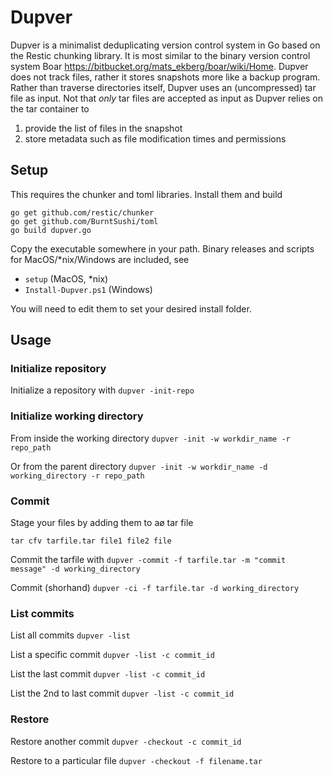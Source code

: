 # Dupver
Dupver is a minimalist deduplicating version control system in Go based on 
the Restic chunking library. It is most similar to the binary
version control system Boar https://bitbucket.org/mats_ekberg/boar/wiki/Home.
Dupver does not track files, rather it stores snapshots more like
a backup program. Rather than traverse directories itself, Dupver
uses an (uncompressed) tar file as input. Not that *only* tar files
are accepted as input as Dupver relies on the tar container to
 1. provide the list of files in the snapshot
 2. store metadata such as file modification times and permissions


## Setup
This requires the chunker and toml libraries. Install them and build
```
go get github.com/restic/chunker
go get github.com/BurntSushi/toml
go build dupver.go
```

Copy the executable somewhere in your path. Binary releases and scripts for 
MacOS/*nix/Windows are included, see

* `setup` (MacOS, *nix)
* `Install-Dupver.ps1` (Windows)

You will need to edit them to set your desired install folder.

## Usage

### Initialize repository
Initialize a repository with
`dupver -init-repo`

### Initialize working directory
From inside the working directory
`dupver -init -w workdir_name -r repo_path`

Or from the parent directory
`dupver -init -w workdir_name -d working_directory -r repo_path`

### Commit
Stage your files by adding them to aø tar file

`tar cfv tarfile.tar file1 file2 file`

Commit the tarfile with
`dupver -commit -f tarfile.tar -m "commit message" -d working_directory`

Commit (shorhand)
`dupver -ci -f tarfile.tar -d working_directory`

### List commits
List all commits
`dupver -list`

List a specific commit
`dupver -list -c commit_id`

List the last commit
`dupver -list -c commit_id`

List the 2nd to last commit
`dupver -list -c commit_id`

### Restore
Restore another commit
`dupver -checkout -c commit_id`

Restore to a particular file
`dupver -checkout -f filename.tar`
